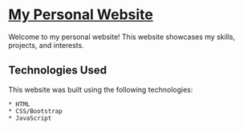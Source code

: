 # [My Personal Website](https://fahazavana.github.io/)
Welcome to my personal website! This website showcases my skills, projects, and interests.


## Technologies Used

This website was built using the following technologies:

    * HTML
    * CSS/Bootstrap
    * JavaScript
    
